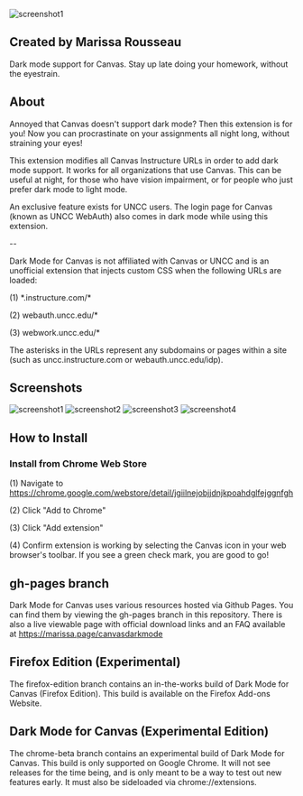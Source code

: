 ![screenshot1](https://marissa.page/canvasdarkmode/banner.png)
## Created by Marissa Rousseau
Dark mode support for Canvas. Stay up late doing your homework, without the eyestrain.
## About
Annoyed that Canvas doesn't support dark mode? Then this extension is for you! Now you can procrastinate on your assignments all night long, without straining your eyes!

This extension modifies all Canvas Instructure URLs in order to add dark mode support.  It works for all organizations that use Canvas. This can be useful at night, for those who have vision impairment, or for people who just prefer dark mode to light mode.  

An exclusive feature exists for UNCC users. The login page for Canvas (known as UNCC WebAuth) also comes in dark mode while using this extension.

--

Dark Mode for Canvas is not affiliated with Canvas or UNCC and is an unofficial extension that injects custom CSS when the following URLs are loaded:

(1) \*.instructure.com/\*

(2) webauth.uncc.edu/\*

(3) webwork.uncc.edu/\*

The asterisks in the URLs represent any subdomains or pages within a site (such as uncc.instructure.com or webauth.uncc.edu/idp).

 ## Screenshots
 ![screenshot1](https://marissa.page/canvasdarkmode/screenshot1.png)
 ![screenshot2](https://marissa.page/canvasdarkmode/screenshot2.png)
 ![screenshot3](https://marissa.page/canvasdarkmode/screenshot3.png)
 ![screenshot4](https://marissa.page/canvasdarkmode/screenshot4.png)

 ## How to Install
 ### Install from Chrome Web Store
 (1) Navigate to https://chrome.google.com/webstore/detail/jgiilnejobjjdnjkpoahdglfejggnfgh

 (2) Click "Add to Chrome"

 (3) Click "Add extension"

 (4) Confirm extension is working by selecting the Canvas icon in your web browser's toolbar. If you see a green check mark, you are good to go!

 ## gh-pages branch
 Dark Mode for Canvas uses various resources hosted via Github Pages.  You can find them by viewing the gh-pages branch in this repository. There is also a live viewable page with official download links and an FAQ available at https://marissa.page/canvasdarkmode

 ## Firefox Edition (Experimental)
 The firefox-edition branch contains an in-the-works build of Dark Mode for Canvas (Firefox Edition). This build is available on the Firefox Add-ons Website. 

 ## Dark Mode for Canvas (Experimental Edition)
 The chrome-beta branch contains an experimental build of Dark Mode for Canvas. This build is only supported on Google Chrome. It will not see releases for the time being, and is only meant to be a way to test out new features early. It must also be sideloaded via chrome://extensions.
